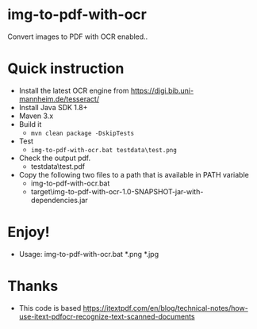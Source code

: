 # img-to-pdf-with-ocr
Convert images to PDF with OCR enabled..

# Quick instruction
  * Install the latest OCR engine from https://digi.bib.uni-mannheim.de/tesseract/
  * Install Java SDK 1.8+
  * Maven 3.x
  * Build it
    * <code>mvn clean package -DskipTests</code>
  * Test
    * <code>img-to-pdf-with-ocr.bat testdata\test.png</code>
  * Check the output pdf.
    * testdata\test.pdf
  * Copy the following two files to a path that is available in PATH variable
    * img-to-pdf-with-ocr.bat
    * target\img-to-pdf-with-ocr-1.0-SNAPSHOT-jar-with-dependencies.jar
# Enjoy!
  * Usage: img-to-pdf-with-ocr.bat *.png *.jpg

# Thanks
  * This code is based https://itextpdf.com/en/blog/technical-notes/how-use-itext-pdfocr-recognize-text-scanned-documents

